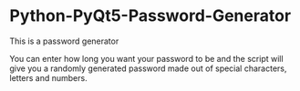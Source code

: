 # Python-PyQt5-Password-Generator
This is a password generator

You can enter how long you want your password to be and the script will give you a randomly generated password made out of special characters, letters and numbers.
